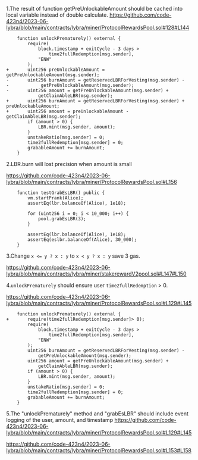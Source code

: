 
1.The result of function getPreUnlockableAmount should be cached into local variable instead of double calculate.
https://github.com/code-423n4/2023-06-lybra/blob/main/contracts/lybra/miner/ProtocolRewardsPool.sol#128#L144

```solidity
    function unlockPrematurely() external {
        require(
            block.timestamp + exitCycle - 3 days >
                time2fullRedemption[msg.sender],
            "ENW"
        );
+       uint256 preUnlockableAmount = getPreUnlockableAmount(msg.sender);
-       uint256 burnAmount = getReservedLBRForVesting(msg.sender) -
-            getPreUnlockableAmount(msg.sender);
-       uint256 amount = getPreUnlockableAmount(msg.sender) +
            getClaimAbleLBR(msg.sender);
+       uint256 burnAmount = getReservedLBRForVesting(msg.sender) + preUnlockableAmount;
+       uint256 amount = preUnlockableAmount - getClaimAbleLBR(msg.sender);
        if (amount > 0) {
            LBR.mint(msg.sender, amount);
        }
        unstakeRatio[msg.sender] = 0;
        time2fullRedemption[msg.sender] = 0;
        grabableAmount += burnAmount;
    }
```

2.LBR.burn will lost precision when amount is small

https://github.com/code-423n4/2023-06-lybra/blob/main/contracts/lybra/miner/ProtocolRewardsPool.sol#L156

```solidity
    function testGrabEsLBR() public {
        vm.startPrank(Alice);
        assertEq(lbr.balanceOf(Alice), 1e18);

        for (uint256 i = 0; i < 10_000; i++) {
            pool.grabEsLBR(3);
        }

        assertEq(lbr.balanceOf(Alice), 1e18);
        assertEq(eslbr.balanceOf(Alice), 30_000);
    }
```

3.Change `x <= y ? x : y` to `x < y ? x : y` save 3 gas.

https://github.com/code-423n4/2023-06-lybra/blob/main/contracts/lybra/miner/stakerewardV2pool.sol#L147#L150

4.`unlockPrematurely` should ensure user `time2fullRedemption` > 0.

https://github.com/code-423n4/2023-06-lybra/blob/main/contracts/lybra/miner/ProtocolRewardsPool.sol#L129#L145

```solidity
    function unlockPrematurely() external {
+       require(time2fullRedemption[msg.sender]> 0);
        require(
            block.timestamp + exitCycle - 3 days >
                time2fullRedemption[msg.sender],
            "ENW"
        );
        uint256 burnAmount = getReservedLBRForVesting(msg.sender) -
            getPreUnlockableAmount(msg.sender);
        uint256 amount = getPreUnlockableAmount(msg.sender) +
            getClaimAbleLBR(msg.sender);
        if (amount > 0) {
            LBR.mint(msg.sender, amount);
        }
        unstakeRatio[msg.sender] = 0;
        time2fullRedemption[msg.sender] = 0;
        grabableAmount += burnAmount;
    }
```

5.The "unlockPrematurely" method and "grabEsLBR" should include event logging of the user, amount, and timestamp
https://github.com/code-423n4/2023-06-lybra/blob/main/contracts/lybra/miner/ProtocolRewardsPool.sol#L129#L145

https://github.com/code-423n4/2023-06-lybra/blob/main/contracts/lybra/miner/ProtocolRewardsPool.sol#L153#L158